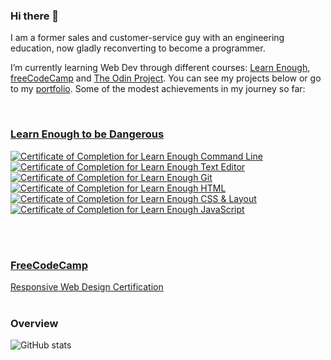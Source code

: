 ### Hi there 👋

I am a former sales and customer-service guy with an engineering education, now gladly reconverting to become a programmer.

I’m currently learning Web Dev through different courses: [Learn Enough](https://www.learnenough.com/), [freeCodeCamp](https://www.freecodecamp.org/learn) and [The Odin Project](https://www.theodinproject.com/). You can see my projects below or go to my [portfolio](https://etienne-bourganel.github.io/personal_portfolio/).
Some of the modest achievements in my journey so far:

<br>

### [Learn Enough to be Dangerous](https://www.learnenough.com/) ###


<a href="https://www.learnenough.com/certificates/cc63d352"><img
    src="https://www.learnenough.com/certificates/cc63d352/command-line-tutorial.svg"
    alt="Certificate of Completion for Learn Enough Command Line"></a><a
  href="https://www.learnenough.com/certificates/cc63d352"><img
    src="https://www.learnenough.com/certificates/cc63d352/text-editor-tutorial.svg"
    alt="Certificate of Completion for Learn Enough Text Editor"></a><a
  href="https://www.learnenough.com/certificates/cc63d352"><img
    src="https://www.learnenough.com/certificates/cc63d352/git-tutorial.svg"
    alt="Certificate of Completion for Learn Enough Git"></a><a
  href="https://www.learnenough.com/certificates/cc63d352"><img
    src="https://www.learnenough.com/certificates/cc63d352/html-tutorial.svg"
    alt="Certificate of Completion for Learn Enough HTML"></a><a
  href="https://www.learnenough.com/certificates/cc63d352"><img
    src="https://www.learnenough.com/certificates/cc63d352/css-and-layout-tutorial.svg"
    alt="Certificate of Completion for Learn Enough CSS &amp; Layout"></a><a
  href="https://www.learnenough.com/certificates/cc63d352"><img
    src="https://www.learnenough.com/certificates/cc63d352/javascript-tutorial.svg"
    alt="Certificate of Completion for Learn Enough JavaScript"></a>

<br>
<br>

### [FreeCodeCamp](https://www.freecodecamp.org/learn/)

<div>
    <a href="https://www.freecodecamp.org/learn/responsive-web-design/">
    Responsive Web Design Certification
    </a>
</div>

<br>

### Overview

![GitHub stats](https://github-readme-stats.vercel.app/api?username=etienne-bourganel&theme=default)
